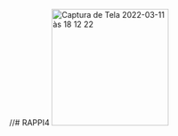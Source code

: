 //# RAPPI4
<img width="210" alt="Captura de Tela 2022-03-11 às 18 12 22" src="https://user-images.githubusercontent.com/84419088/157967276-4fa0c4a5-25ce-4a01-a570-5ac4e8679d8d.png">

